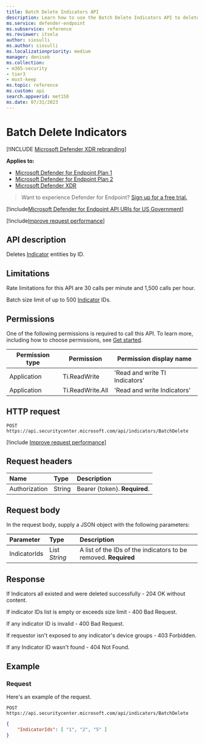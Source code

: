 ```yaml
---
title: Batch Delete Indicators API
description: Learn how to use the Batch Delete Indicators API to delete indicator entities by ID in Microsoft Defender for Endpoint.
ms.service: defender-endpoint
ms.subservice: reference
ms.reviewer: itsela
author: siosulli
ms.author: siosulli
ms.localizationpriority: medium
manager: deniseb
ms.collection: 
- m365-security
- tier3
- must-keep
ms.topic: reference
ms.custom: api
search.appverid: met150
ms.date: 07/31/2023
---
```


# Batch Delete Indicators

[!INCLUDE [Microsoft Defender XDR rebranding](../../includes/microsoft-defender.md)]

**Applies to:**
- [Microsoft Defender for Endpoint Plan 1](https://go.microsoft.com/fwlink/p/?linkid=2154037)
- [Microsoft Defender for Endpoint Plan 2](https://go.microsoft.com/fwlink/p/?linkid=2154037)
- [Microsoft Defender XDR](https://go.microsoft.com/fwlink/?linkid=2118804)

> Want to experience Defender for Endpoint? [Sign up for a free trial.](https://signup.microsoft.com/create-account/signup?products=7f379fee-c4f9-4278-b0a1-e4c8c2fcdf7e&ru=https://aka.ms/MDEp2OpenTrial?ocid=docs-wdatp-exposedapis-abovefoldlink)

[!include[Microsoft Defender for Endpoint API URIs for US Government](../../includes/microsoft-defender-api-usgov.md)]

[!include[Improve request performance](../../includes/improve-request-performance.md)]

## API description

Deletes [Indicator](ti-indicator.md) entities by ID.

## Limitations

Rate limitations for this API are 30 calls per minute and 1,500 calls per hour.

Batch size limit of up to 500 [Indicator](ti-indicator.md) IDs.

## Permissions

One of the following permissions is required to call this API. To learn more, including how to choose permissions, see [Get started](apis-intro.md).

| Permission type | Permission | Permission display name |
|---|---|---|
| Application | Ti.ReadWrite | 'Read and write TI Indicators' |
| Application | Ti.ReadWrite.All | 'Read and write Indicators' |

## HTTP request

```http
POST https://api.securitycenter.microsoft.com/api/indicators/BatchDelete
```

[!include [Improve request performance](../../includes/improve-request-performance.md)]

## Request headers

|Name|Type|Description|
|:---|:---|:---|
|Authorization | String | Bearer {token}. **Required**.|

## Request body

In the request body, supply a JSON object with the following parameters:

|Parameter|Type|Description|
|:---|:---|:---|
|IndicatorIds|List *String* |A list of the IDs of the indicators to be removed. **Required**|

## Response

If Indicators all existed and were deleted successfully - 204 OK without content.

If indicator IDs list is empty or exceeds size limit - 400 Bad Request.

If any indicator ID is invalid - 400 Bad Request.

If requestor isn't exposed to any indicator's device groups - 403 Forbidden.

If any Indicator ID wasn't found - 404 Not Found.

## Example

### Request

Here's an example of the request.

```http
POST https://api.securitycenter.microsoft.com/api/indicators/BatchDelete
```

```json
{
    "IndicatorIds": [ "1", "2", "5" ]
}
```
